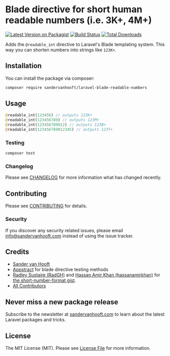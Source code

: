 # Blade directive for short human readable numbers (i.e. 3K+, 4M+)

[![Latest Version on Packagist](https://img.shields.io/packagist/v/sandervanhooft/laravel-blade-readable-numbers.svg?style=flat-square)](https://packagist.org/packages/sander-van-hooft/laravel-blade-readable-numbers)
[![Build Status](https://img.shields.io/travis/sandervanhooft/laravel-blade-readable-numbers/master.svg?style=flat-square)](https://travis-ci.org/sandervanhooft/laravel-blade-readable-numbers)
[![Total Downloads](https://img.shields.io/packagist/dt/sandervanhooft/laravel-blade-readable-numbers.svg?style=flat-square)](https://packagist.org/packages/sandervanhooft/laravel-blade-readable-numbers)
<!-- [![SensioLabsInsight](https://img.shields.io/sensiolabs/i/xxxxxxxxx.svg?style=flat-square)](https://insight.sensiolabs.com/projects/xxxxxxxxx)
[![Quality Score](https://img.shields.io/scrutinizer/g/sandervanhooft/laravel-blade-readable-numbers.svg?style=flat-square)](https://scrutinizer-ci.com/g/sandervanhooft/laravel-blade-readable-numbers) -->
Adds the `@readable_int` directive to Laravel's Blade templating system. This way you can shorten numbers into strings like `123K+`.

## Installation

You can install the package via composer:

```bash
composer require sandervanhooft/laravel-blade-readable-numbers
```

## Usage

```php
@readable_int(123456) // outputs 123K+
@readable_int(123456789) // outputs 123M+
@readable_int(123456789012) // outputs 123B+
@readable_int(123456789012345) // outputs 123T+
```

### Testing

``` bash
composer test
```

### Changelog

Please see [CHANGELOG](CHANGELOG.md) for more information what has changed recently.

## Contributing

Please see [CONTRIBUTING](CONTRIBUTING.md) for details.

### Security

If you discover any security related issues, please email info@sandervanhooft.com instead of using the issue tracker.

## Credits

- [Sander van Hooft](https://github.com/sandervanhooft)
- [Appstract](https://github.com/appstract/laravel-blade-directives) for blade directive testing methods
- [Radley Sustaire (RadGH)](https://github.com/RadGH) and [Hassan Amir Khan (hassanamirkhan)](https://github.com/hassanamirkhan) for [the short-number-format gist](https://gist.github.com/RadGH/84edff0cc81e6326029c).
- [All Contributors](../../contributors)

## Never miss a new package release
Subscribe to the newsletter at [sandervanhooft.com](http://www.sandervanhooft.com) to learn about the latest Laravel packages and tricks.

## License

The MIT License (MIT). Please see [License File](LICENSE.md) for more information.

